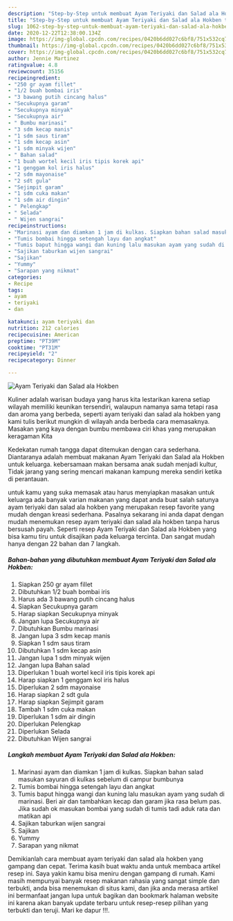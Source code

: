 ```yaml
---
description: "Step-by-Step untuk membuat Ayam Teriyaki dan Salad ala Hokben teraktual"
title: "Step-by-Step untuk membuat Ayam Teriyaki dan Salad ala Hokben teraktual"
slug: 1062-step-by-step-untuk-membuat-ayam-teriyaki-dan-salad-ala-hokben-teraktual
date: 2020-12-22T12:38:00.134Z
image: https://img-global.cpcdn.com/recipes/0420b6dd027c6bf8/751x532cq70/ayam-teriyaki-dan-salad-ala-hokben-foto-resep-utama.jpg
thumbnail: https://img-global.cpcdn.com/recipes/0420b6dd027c6bf8/751x532cq70/ayam-teriyaki-dan-salad-ala-hokben-foto-resep-utama.jpg
cover: https://img-global.cpcdn.com/recipes/0420b6dd027c6bf8/751x532cq70/ayam-teriyaki-dan-salad-ala-hokben-foto-resep-utama.jpg
author: Jennie Martinez
ratingvalue: 4.8
reviewcount: 35156
recipeingredient:
- "250 gr ayam fillet"
- "1/2 buah bombai iris"
- "3 bawang putih cincang halus"
- "Secukupnya garam"
- "Secukupnya minyak"
- "Secukupnya air"
- " Bumbu marinasi"
- "3 sdm kecap manis"
- "1 sdm saus tiram"
- "1 sdm kecap asin"
- "1 sdm minyak wijen"
- " Bahan salad"
- "1 buah wortel kecil iris tipis korek api"
- "1 genggam kol iris halus"
- "2 sdm mayonaise"
- "2 sdt gula"
- "Sejimpit garam"
- "1 sdm cuka makan"
- "1 sdm air dingin"
- " Pelengkap"
- " Selada"
- " Wijen sangrai"
recipeinstructions:
- "Marinasi ayam dan diamkan 1 jam di kulkas. Siapkan bahan salad masukan sayuran di kulkas sebelum di campur bumbunya"
- "Tumis bombai hingga setengah layu dan angkat"
- "Tumis baput hingga wangi dan kuning lalu masukan ayam yang sudah di marinasi. Beri air dan tambahkan kecap dan garam jika rasa belum pas. Jika sudah ok masukan bombai yang sudah di tumis tadi aduk rata dan matikan api"
- "Sajikan taburkan wijen sangrai"
- "Sajikan"
- "Yummy"
- "Sarapan yang nikmat"
categories:
- Recipe
tags:
- ayam
- teriyaki
- dan

katakunci: ayam teriyaki dan 
nutrition: 212 calories
recipecuisine: American
preptime: "PT39M"
cooktime: "PT31M"
recipeyield: "2"
recipecategory: Dinner

---
```



![Ayam Teriyaki dan Salad ala Hokben](https://img-global.cpcdn.com/recipes/0420b6dd027c6bf8/751x532cq70/ayam-teriyaki-dan-salad-ala-hokben-foto-resep-utama.jpg)

Kuliner adalah warisan budaya yang harus kita lestarikan karena setiap wilayah memiliki keunikan tersendiri, walaupun namanya sama tetapi rasa dan aroma yang berbeda, seperti ayam teriyaki dan salad ala hokben yang kami tulis berikut mungkin di wilayah anda berbeda cara memasaknya. Masakan yang kaya dengan bumbu membawa ciri khas yang merupakan keragaman Kita



Kedekatan rumah tangga dapat ditemukan dengan cara sederhana. Diantaranya adalah membuat makanan Ayam Teriyaki dan Salad ala Hokben untuk keluarga. kebersamaan makan bersama anak sudah menjadi kultur, Tidak jarang yang sering mencari makanan kampung mereka sendiri ketika di perantauan.

untuk kamu yang suka memasak atau harus menyiapkan masakan untuk keluarga ada banyak varian makanan yang dapat anda buat salah satunya ayam teriyaki dan salad ala hokben yang merupakan resep favorite yang mudah dengan kreasi sederhana. Pasalnya sekarang ini anda dapat dengan mudah menemukan resep ayam teriyaki dan salad ala hokben tanpa harus bersusah payah.
Seperti resep Ayam Teriyaki dan Salad ala Hokben yang bisa kamu tiru untuk disajikan pada keluarga tercinta. Dan sangat mudah hanya dengan 22 bahan dan 7 langkah.


<!--inarticleads1-->

##### Bahan-bahan yang dibutuhkan membuat Ayam Teriyaki dan Salad ala Hokben:

1. Siapkan 250 gr ayam fillet
1. Dibutuhkan 1/2 buah bombai iris
1. Harus ada 3 bawang putih cincang halus
1. Siapkan Secukupnya garam
1. Harap siapkan Secukupnya minyak
1. Jangan lupa Secukupnya air
1. Dibutuhkan  Bumbu marinasi
1. Jangan lupa 3 sdm kecap manis
1. Siapkan 1 sdm saus tiram
1. Dibutuhkan 1 sdm kecap asin
1. Jangan lupa 1 sdm minyak wijen
1. Jangan lupa  Bahan salad
1. Diperlukan 1 buah wortel kecil iris tipis korek api
1. Harap siapkan 1 genggam kol iris halus
1. Diperlukan 2 sdm mayonaise
1. Harap siapkan 2 sdt gula
1. Harap siapkan Sejimpit garam
1. Tambah 1 sdm cuka makan
1. Diperlukan 1 sdm air dingin
1. Diperlukan  Pelengkap
1. Diperlukan  Selada
1. Dibutuhkan  Wijen sangrai




<!--inarticleads2-->

##### Langkah membuat  Ayam Teriyaki dan Salad ala Hokben:

1. Marinasi ayam dan diamkan 1 jam di kulkas. Siapkan bahan salad masukan sayuran di kulkas sebelum di campur bumbunya
1. Tumis bombai hingga setengah layu dan angkat
1. Tumis baput hingga wangi dan kuning lalu masukan ayam yang sudah di marinasi. Beri air dan tambahkan kecap dan garam jika rasa belum pas. Jika sudah ok masukan bombai yang sudah di tumis tadi aduk rata dan matikan api
1. Sajikan taburkan wijen sangrai
1. Sajikan
1. Yummy
1. Sarapan yang nikmat




Demikianlah cara membuat ayam teriyaki dan salad ala hokben yang gampang dan cepat. Terima kasih buat waktu anda untuk membaca artikel resep ini. Saya yakin kamu bisa meniru dengan gampang di rumah. Kami masih mempunyai banyak resep makanan rahasia yang sangat simple dan terbukti, anda bisa menemukan di situs kami, dan jika anda merasa artikel ini bermanfaat jangan lupa untuk bagikan dan bookmark halaman website ini karena akan banyak update terbaru untuk resep-resep pilihan yang terbukti dan teruji. Mari ke dapur !!!. 
